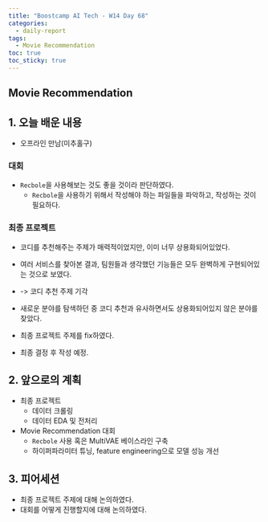 ```yaml
---
title: "Boostcamp AI Tech - W14 Day 68"
categories:
  - daily-report
tags:
  - Movie Recommendation
toc: true
toc_sticky: true
---
```


## Movie Recommendation

## 1. 오늘 배운 내용

- 오프라인 만남(미추홀구)

### 대회
- `Recbole`을 사용해보는 것도 좋을 것이라 판단하였다.
  - `Recbole`을 사용하기 위해서 작성해야 하는 파일들을 파악하고, 작성하는 것이 필요하다.

### 최종 프로젝트
- 코디를 추천해주는 주제가 매력적이었지만, 이미 너무 상용화되어있었다.
- 여러 서비스를 찾아본 결과, 팀원들과 생각했던 기능들은 모두 완벽하게 구현되어있는 것으로 보였다.
- -> 코디 추천 주제 기각

- 새로운 분야를 탐색하던 중 코디 추천과 유사하면서도 상용화되어있지 않은 분야를 찾았다.
- 최종 프로젝트 주제를 fix하였다.
- 최종 결정 후 작성 예정.


## 2. 앞으로의 계획
- 최종 프로젝트
  - 데이터 크롤링
  - 데이터 EDA 및 전처리
- Movie Recommendation 대회
  - `Recbole` 사용 혹은 MultiVAE 베이스라인 구축
  - 하이퍼파라미터 튜닝, feature engineering으로 모델 성능 개선


## 3. 피어세션
- 최종 프로젝트 주제에 대해 논의하였다.
- 대회를 어떻게 진행할지에 대해 논의하였다.